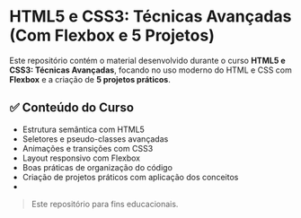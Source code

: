 # HTML5 e CSS3: Técnicas Avançadas (Com Flexbox e 5 Projetos)

Este repositório contém o material desenvolvido durante o curso **HTML5 e CSS3: Técnicas Avançadas**, focando no uso moderno do HTML e CSS com **Flexbox** e a criação de **5 projetos práticos**.

## ✅ Conteúdo do Curso

- Estrutura semântica com HTML5
- Seletores e pseudo-classes avançadas
- Animações e transições com CSS3
- Layout responsivo com Flexbox
- Boas práticas de organização do código
- Criação de projetos práticos com aplicação dos conceitos
- 
> Este repositório  para fins educacionais.
